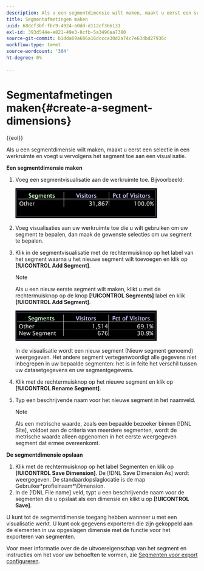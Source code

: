 ```yaml
---
description: Als u een segmentdimensie wilt maken, maakt u eerst een selectie in een werkruimte en voegt u vervolgens het segment toe aan een visualisatie.
title: Segmentafmetingen maken
uuid: 68dcf3bf-fbc9-4924-a0dd-d112cf366131
exl-id: 393d544e-e821-49e3-8cfb-5a3496aa7380
source-git-commit: b1dda69a606a16dccca30d2a74c7e63dbd27936c
workflow-type: tm+mt
source-wordcount: '304'
ht-degree: 0%

---
```


# Segmentafmetingen maken{#create-a-segment-dimensions}

{{eol}}

Als u een segmentdimensie wilt maken, maakt u eerst een selectie in een werkruimte en voegt u vervolgens het segment toe aan een visualisatie.

**Een segmentdimensie maken**

1. Voeg een segmentvisualisatie aan de werkruimte toe. Bijvoorbeeld:

   ![](assets/vis_Segment.png)

1. Voeg visualisaties aan uw werkruimte toe die u wilt gebruiken om uw segment te bepalen, dan maak de gewenste selecties om uw segment te bepalen.
1. Klik in de segmentvisualisatie met de rechtermuisknop op het label van het segment waarna u het nieuwe segment wilt toevoegen en klik op **[!UICONTROL Add Segment]**.

   >[!NOTE]
   >
   >Als u een nieuw eerste segment wilt maken, klikt u met de rechtermuisknop op de knop **[!UICONTROL Segments]** label en klik **[!UICONTROL Add Segment]**.

   ![](assets/vis_SegmentNew.png)

   In de visualisatie wordt een nieuw segment (Nieuw segment genoemd) weergegeven. Het andere segment vertegenwoordigt alle gegevens niet inbegrepen in uw bepaalde segmenten: het is in feite het verschil tussen uw datasetgegevens en uw segmentgegevens.

1. Klik met de rechtermuisknop op het nieuwe segment en klik op **[!UICONTROL Rename Segment]**.
1. Typ een beschrijvende naam voor het nieuwe segment in het naamveld.

   >[!NOTE]
   >
   >Als een metrische waarde, zoals een bepaalde bezoeker binnen [!DNL Site], voldoet aan de criteria van meerdere segmenten, wordt de metrische waarde alleen opgenomen in het eerste weergegeven segment dat ermee overeenkomt.

**De segmentdimensie opslaan**

1. Klik met de rechtermuisknop op het label Segmenten en klik op **[!UICONTROL Save Dimension]**. De [!DNL Save Dimension As] wordt weergegeven. De standaardopslaglocatie is de map Gebruiker\*profielnaam*\Dimension.
1. In de [!DNL File name] veld, typt u een beschrijvende naam voor de segmenten die u opslaat als een dimensie en klikt u op **[!UICONTROL Save]**.

U kunt tot de segmentdimensie toegang hebben wanneer u met een visualisatie werkt. U kunt ook gegevens exporteren die zijn gekoppeld aan de elementen in uw opgeslagen dimensie met de functie voor het exporteren van segmenten.

Voor meer informatie over de de uitvoereigenschap van het segment en instructies om het voor uw behoeften te vormen, zie [Segmenten voor export configureren](../../../../home/c-get-started/c-exp-data-seg-exp/t-config-sgts-expt.md#task-8857f221fa66463990ec9b60db6db372).
